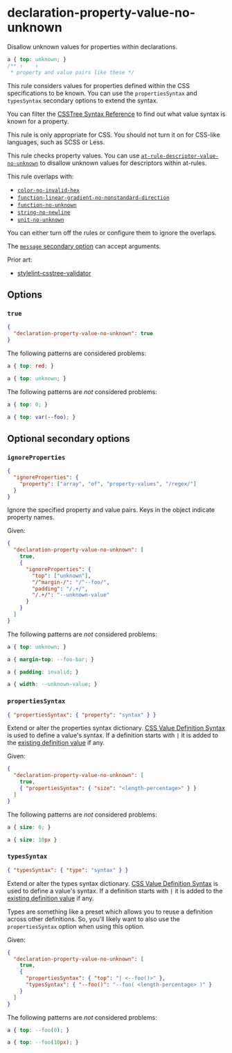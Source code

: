 # declaration-property-value-no-unknown

Disallow unknown values for properties within declarations.

<!-- prettier-ignore -->
```css
a { top: unknown; }
/** ↑    ↑
 * property and value pairs like these */
```

This rule considers values for properties defined within the CSS specifications to be known. You can use the `propertiesSyntax` and `typesSyntax` secondary options to extend the syntax.

You can filter the [CSSTree Syntax Reference](https://csstree.github.io/docs/syntax/) to find out what value syntax is known for a property.

This rule is only appropriate for CSS. You should not turn it on for CSS-like languages, such as SCSS or Less.

This rule checks property values. You can use [`at-rule-descriptor-value-no-unknown`](../at-rule-descriptor-value-no-unknown/README.md) to disallow unknown values for descriptors within at-rules.

This rule overlaps with:

- [`color-no-invalid-hex`](../color-no-invalid-hex/README.md)
- [`function-linear-gradient-no-nonstandard-direction`](../function-linear-gradient-no-nonstandard-direction/README.md)
- [`function-no-unknown`](../function-no-unknown/README.md)
- [`string-no-newline`](../string-no-newline/README.md)
- [`unit-no-unknown`](../unit-no-unknown/README.md)

You can either turn off the rules or configure them to ignore the overlaps.

The [`message` secondary option](../../../docs/user-guide/configure.md#message) can accept arguments.

Prior art:

- [stylelint-csstree-validator](https://www.npmjs.com/package/stylelint-csstree-validator)

## Options

### `true`

```json
{
  "declaration-property-value-no-unknown": true
}
```

The following patterns are considered problems:

<!-- prettier-ignore -->
```css
a { top: red; }
```

<!-- prettier-ignore -->
```css
a { top: unknown; }
```

The following patterns are _not_ considered problems:

<!-- prettier-ignore -->
```css
a { top: 0; }
```

<!-- prettier-ignore -->
```css
a { top: var(--foo); }
```

## Optional secondary options

### `ignoreProperties`

```json
{
  "ignoreProperties": {
    "property": ["array", "of", "property-values", "/regex/"]
  }
}
```

Ignore the specified property and value pairs. Keys in the object indicate property names.

Given:

```json
{
  "declaration-property-value-no-unknown": [
    true,
    {
      "ignoreProperties": {
        "top": ["unknown"],
        "/^margin-/": "/^--foo/",
        "padding": "/.+/",
        "/.+/": "--unknown-value"
      }
    }
  ]
}
```

The following patterns are _not_ considered problems:

<!-- prettier-ignore -->
```css
a { top: unknown; }
```

<!-- prettier-ignore -->
```css
a { margin-top: --foo-bar; }
```

<!-- prettier-ignore -->
```css
a { padding: invalid; }
```

<!-- prettier-ignore -->
```css
a { width: --unknown-value; }
```

### `propertiesSyntax`

```json
{ "propertiesSyntax": { "property": "syntax" } }
```

Extend or alter the properties syntax dictionary. [CSS Value Definition Syntax](https://github.com/csstree/csstree/blob/master/docs/definition-syntax.md) is used to define a value's syntax. If a definition starts with `|` it is added to the [existing definition value](https://csstree.github.io/docs/syntax/) if any.

Given:

```json
{
  "declaration-property-value-no-unknown": [
    true,
    { "propertiesSyntax": { "size": "<length-percentage>" } }
  ]
}
```

The following patterns are _not_ considered problems:

<!-- prettier-ignore -->
```css
a { size: 0; }
```

<!-- prettier-ignore -->
```css
a { size: 10px }
```

### `typesSyntax`

```json
{ "typesSyntax": { "type": "syntax" } }
```

Extend or alter the types syntax dictionary. [CSS Value Definition Syntax](https://github.com/csstree/csstree/blob/master/docs/definition-syntax.md) is used to define a value's syntax. If a definition starts with `|` it is added to the [existing definition value](https://csstree.github.io/docs/syntax/) if any.

Types are something like a preset which allows you to reuse a definition across other definitions. So, you'll likely want to also use the `propertiesSyntax` option when using this option.

Given:

```json
{
  "declaration-property-value-no-unknown": [
    true,
    {
      "propertiesSyntax": { "top": "| <--foo()>" },
      "typesSyntax": { "--foo()": "--foo( <length-percentage> )" }
    }
  ]
}
```

The following patterns are _not_ considered problems:

<!-- prettier-ignore -->
```css
a { top: --foo(0); }
```

<!-- prettier-ignore -->
```css
a { top: --foo(10px); }
```

